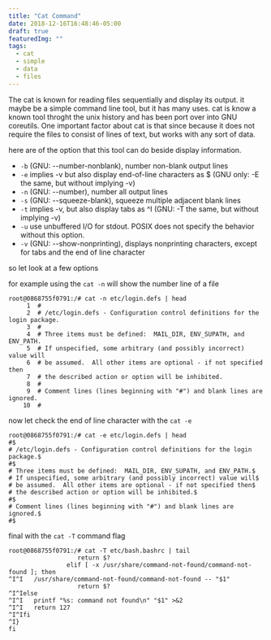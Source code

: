 ```yaml
---
title: "Cat Command"
date: 2018-12-16T16:48:46-05:00
draft: true
featuredImg: ""
tags: 
  - cat
  - simple
  - data
  - files
---
```


The cat is known for reading files sequentially and display its output. it
maybe be a simple command line tool, but it has many uses. cat is know a known
tool throght the unix history and has been port over into GNU coreutils. One
important factor about cat is that since because it does not require the files to 
consist of lines of text, but works with any sort of data. 

here are of the option that this tool can do beside display information.

- `-b` (GNU: --number-nonblank), number non-blank output lines
- `-e` implies -v but also display end-of-line characters as $ (GNU only: -E the same, but without implying -v)
- `-n` (GNU: --number), number all output lines
- `-s` (GNU: --squeeze-blank), squeeze multiple adjacent blank lines
- `-t` implies -v, but also display tabs as ^I (GNU: -T the same, but without implying -v)
- `-u` use unbuffered I/O for stdout. POSIX does not specify the behavior without this option.
- `-v` (GNU: --show-nonprinting), displays nonprinting characters, except for tabs and the end of line character

so let look at a few options

for example using the `cat -n` will show the number line of a file

```
root@0868755f0791:/# cat -n etc/login.defs | head
     1	#
     2	# /etc/login.defs - Configuration control definitions for the login package.
     3	#
     4	# Three items must be defined:  MAIL_DIR, ENV_SUPATH, and ENV_PATH.
     5	# If unspecified, some arbitrary (and possibly incorrect) value will
     6	# be assumed.  All other items are optional - if not specified then
     7	# the described action or option will be inhibited.
     8	#
     9	# Comment lines (lines beginning with "#") and blank lines are ignored.
    10	#

```

now let check the end of line character with the `cat -e`

```
root@0868755f0791:/# cat -e etc/login.defs | head
#$
# /etc/login.defs - Configuration control definitions for the login package.$
#$
# Three items must be defined:  MAIL_DIR, ENV_SUPATH, and ENV_PATH.$
# If unspecified, some arbitrary (and possibly incorrect) value will$
# be assumed.  All other items are optional - if not specified then$
# the described action or option will be inhibited.$
#$
# Comment lines (lines beginning with "#") and blank lines are ignored.$
#$

```

final with the `cat -T` command flag

```
root@0868755f0791:/# cat -T etc/bash.bashrc | tail
                   return $?
                elif [ -x /usr/share/command-not-found/command-not-found ]; then
^I^I   /usr/share/command-not-found/command-not-found -- "$1"
                   return $?
^I^Ielse
^I^I   printf "%s: command not found\n" "$1" >&2
^I^I   return 127
^I^Ifi
^I}
fi
```
